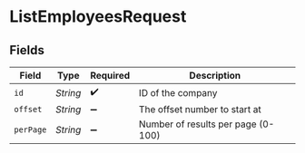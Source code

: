 # ListEmployeesRequest


## Fields

| Field                              | Type                               | Required                           | Description                        |
| ---------------------------------- | ---------------------------------- | ---------------------------------- | ---------------------------------- |
| `id`                               | *String*                           | :heavy_check_mark:                 | ID of the company                  |
| `offset`                           | *String*                           | :heavy_minus_sign:                 | The offset number to start at      |
| `perPage`                          | *String*                           | :heavy_minus_sign:                 | Number of results per page (0-100) |